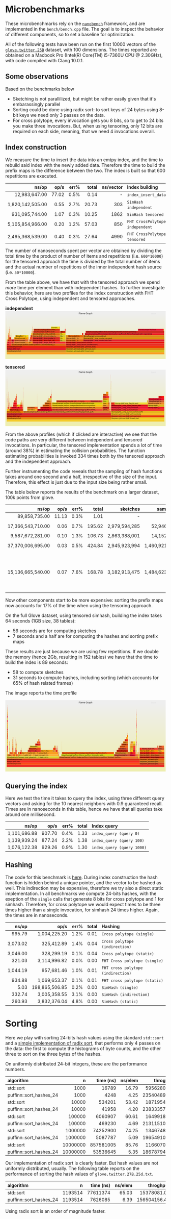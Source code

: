 # Microbenchmarks

These microbenchmarks rely on the [`nanobench`](https://nanobench.ankerl.com/) framework, and are implemented in the `bench/bench.cpp` file.
The goal is to inspect the behavior of different components, so to set a baseline for optimization.

All of the following tests have been run on the first 10000 vectors of the [`glove.twitter.25B`](https://nlp.stanford.edu/data/glove.twitter.27B.zip) dataset, with 100 dimensions.
The times reported are obtained on a Macbook Pro (Intel(R) Core(TM) i5-7360U CPU @ 2.30GHz), with code compiled with Clang 10.0.1.

## Some observations
Based on the benchmarks below

- Sketching is not parallilized, but might be rather easily given that it's embarassingly parallel
- Sorting could be done using radix sort: to sort keys of 24 bytes using 8-bit keys we need only 3 passes on the data.
- For cross polytope, every invocation gets you 8 bits, so to get to 24 bits you make three invocations.
But, when using tensoring, only 12 bits are required on each side, meaning, that we need 4 invocations overall.

## Index construction

We measure the time to insert the data into an emtpy index, and the time to rebuild said index with the newly added data.
Therefore the time to build the prefix maps is the difference between the two.
The index is built so that 600 repetitions are executed.

|               ns/op |                op/s |    err% |     total | ns/vector | Index building
|--------------------:|--------------------:|--------:|----------:|----------:|:---------------
|       12,983,647.00 |               77.02 |    0.5% |      0.14 |         - | `index_insert_data`
|    1,820,142,505.00 |                0.55 |    2.7% |     20.73 |       303 | `SimHash independent`
|      931,095,744.00 |                1.07 |    0.3% |     10.25 |      1862 | `SimHash tensored`
|    5,105,854,966.00 |                0.20 |    1.2% |     57.03 |       850 | `FHT CrossPolytope independent`
|    2,495,368,539.00 |                0.40 |    0.3% |     27.64 |      4990 | `FHT CrossPolytope tensored`

The number of nanoseconds spent per vector are obtained by dividing the total time by the product of number of items and repetitions (i.e. `600*10000`)
for the tensored approach the time is divided by the total number of items and the actual number of repetitions of the inner independent hash source (i.e. `50*10000`).

From the table above, we have that with the tensored approach we spend _more_ time per element than with independent hashes.
To further investigate this behavior,
here are two profiles for the index construction with FHT Cross Polytope, using independent and tensored approaches.

**independent**
[![independent hash functions construction](flame-independent-fht-cp.svg)](https://raw.githubusercontent.com/Cecca/puffinn/master/bench/flame-independent-fht-cp.svg)

**tensored**
[![tensored hash functions construction](flame-tensored-fht-cp.svg)](https://raw.githubusercontent.com/Cecca/puffinn/master/bench/flame-tensored-fht-cp.svg)

From the above profiles (which if clicked are interactive) we see that the code paths are very different between independent and tensored invocations.
In particular, the tensored implementation spends a lot of time (around 38%) in estimating the collision probabilities.
The function estimating probabilities is invoked 334 times both by the tensored approach and the independent approach.

Further instrumenting the code reveals that the sampling of hash functions takes around one second and a half, irrespective of the size of the input.
Therefore, this effect is just due to the input size being rather small.

The table below reports the results of the benchmark on a larger dataset, 100k points from glove.

|               ns/op |                op/s |    err% |     total | sketches | sampling | hashing | Index building
|--------------------:|--------------------:|--------:|----------:|---------:|---------:|--------:|:---------------
|       89,858,735.00 |               11.13 |    0.3% |      1.01 |  -       |      -   |  -      | `index_insert_data`
|   17,366,543,710.00 |                0.06 |    0.7% |    195.62 |    2,979,594,285 |     52,946,855     |   14,054,349,816      | `SimHash independent`
|    9,587,672,281.00 |                0.10 |    1.3% |    106.73 |     2,863,388,001 |    14,152,603      |     6,404,964,113    | `SimHash tensored`
|   37,370,006,695.00 |                0.03 |    0.5% |    424.84 |     2,945,923,994 |     1,460,921,248     |     32,824,801,263    | `FHT CrossPolytope independent`
|   15,136,665,540.00 |                0.07 |    7.6% |    168.78 |      3,182,913,475 |      1,484,623,280              |      8,475,368,707             | :wavy_dash: `FHT CrossPolytope tensored` (Unstable with ~1.0 iters. Increase `minEpochIterations` to e.g. 10)


Now other components start to be more expensive: sorting the prefix maps now accounts for 17% of the time when using the tensoring approach.

On the full Glove dataset, using tensored simhash, building the index takes 64 seconds (1GB size, 38 tables):
- 56 seconds are for computing sketches
- 7 seconds and a half are for computing the hashes and sorting prefix maps

These results are just because we are using few repetitions. 
If we double the memory (hence 2Gb, resulting in 152 tables) we have that the time to build the index is 89 seconds:
- 58 to compute sketches
- 31 seconds to compute hashes, including sorting (which accounts for 65% of hash related frames)

The image reports the time profile

[![independent hash functions construction](flame-tensor-simhash-full-glove.svg)](https://raw.githubusercontent.com/Cecca/puffinn/master/bench/flame-tensor-simhash-full-glove.svg)

## Querying the index

Here we test the time it takes to query the index, using three different query vectors and asking for the 10 nearest neighbors with 0.9 guaranteed recall.
Times are in nanoseconds in this table, hence we have that all queries take around one millisecond.

|               ns/op |                op/s |    err% |     total | Index query
|--------------------:|--------------------:|--------:|----------:|:------------
|        1,101,686.88 |              907.70 |    0.4% |      1.33 | `index_query (query 0)`
|        1,139,939.24 |              877.24 |    2.2% |      1.38 | `index_query (query 100)`
|        1,076,122.38 |              929.26 |    0.9% |      1.30 | `index_query (query 1000)`

## Hashing

The code for this benchmark is [here](https://github.com/Cecca/puffinn/blob/3142c5d2c0e101bcfce119cd33d98e7250ab3aa1/bench/bench.cpp#L121-L145).
During index construction the hash function is hidden behind a unique pointer, and the vector to be hashed as well.
This indirection may be expensive, therefore we try also a direct static implementation. 
In all benchmarks we compute 24-bits hashes, with the exeption of the `single` calls that generate 8 bits for cross polytope and 1 for simhash.
Therefore, for cross polytope we would expect times to be three times higher than a single invocation, for simhash 24 times higher.
Again, the times are in nanoseconds.

|               ns/op |                op/s |    err% |     total | Hashing
|--------------------:|--------------------:|--------:|----------:|:--------
|              995.79 |        1,004,225.20 |    1.2% |      0.01 | `Cross polytope (single)`
|            3,073.02 |          325,412.89 |    1.4% |      0.04 | `Cross polytope (indirection)`
|            3,046.00 |          328,299.19 |    0.1% |      0.04 | `Cross polytope (static)`
|              321.03 |        3,114,996.82 |    0.0% |      0.00 | `FHT Cross polytope (single)`
|            1,044.19 |          957,681.46 |    1.0% |      0.01 | `FHT cross polytope (indirection)`
|              934.88 |        1,069,653.37 |    0.1% |      0.01 | `FHT cross polytope (static)`
|                5.03 |      198,865,506.85 |    0.2% |      0.00 | `SimHash (single)`
|              332.74 |        3,005,358.55 |    3.1% |      0.00 | `SimHash (indirection)`
|              260.93 |        3,832,376.04 |    4.8% |      0.00 | `SimHash (static)`


# Sorting

Here we play with sorting 24-bits hash values using the standard `std::sort` and a [simple implementation
of radix sort](https://github.com/Cecca/puffinn/blob/0e5eaa7d6c4345b6e7c3ef167d5e235db2f4d8a2/include/sorthash.hpp#L58), that performs only 4 passes on the data: the first to compute the histograms of byte counts, and the other three to sort on the three bytes of the hashes.

On uniformly distributed 24-bit integers, these are the performance numbers.

| algorithm               |          n |    time (ns) |    ns/elem |    throghput |
| :---------------------- | ---------: | -----------: | ---------: | -----------: |
| std::sort               |       1000 |        16789 |      16.79 |  59562808.98 |
| puffinn::sort_hashes_24 |       1000 |         4248 |       4.25 | 235404896.42 |
| std::sort               |      10000 |       534201 |      53.42 |  18719545.64 |
| puffinn::sort_hashes_24 |      10000 |        41958 |       4.20 | 238333571.67 |
| std::sort               |     100000 |      6060907 |      60.61 |  16499180.73 |
| puffinn::sort_hashes_24 |     100000 |       469230 |       4.69 | 213115103.47 |
| std::sort               |    1000000 |     74252900 |      74.25 |  13467487.47 |
| puffinn::sort_hashes_24 |    1000000 |      5087787 |       5.09 | 196549108.68 |
| std::sort               |   10000000 |    857581005 |      85.76 |  11660706.03 |
| puffinn::sort_hashes_24 |   10000000 |     53536645 |       5.35 | 186787946.84 |

Our implementation of radix sort is clearly faster. But hash values are not uniformly distributed, usually.
The following table reports on the performance of sorting the hash values of `glove.twitter.27B.25d.txt`.

| algorithm               |          n |    time (ns) |    ns/elem |    throghput |
| :---------------------- | ---------: | -----------: | ---------: | -----------: |
| std::sort               |    1193514 |     77611374 |      65.03 |  15378081.05 |
| puffinn::sort_hashes_24 |    1193514 |      7626085 |       6.39 | 156504156.46 |

Using radix sort is an order of magnitude faster.
